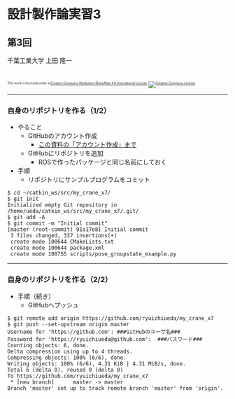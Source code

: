 # 設計製作論実習3

## 第3回

千葉工業大学 上田 隆一

<br />

<p style="font-size:50%">
This work is licensed under a <a rel="license" href="http://creativecommons.org/licenses/by-sa/4.0/">Creative Commons Attribution-ShareAlike 4.0 International License</a>.
<a rel="license" href="http://creativecommons.org/licenses/by-sa/4.0/">
<img alt="Creative Commons License" style="border-width:0" src="https://i.creativecommons.org/l/by-sa/4.0/88x31.png" /></a>
</p>

---

### 自身のリポジトリを作る（1/2）

* やること
    * GitHubのアカウント作成
        * [この資料の「アカウント作成」まで](https://github.com/ryuichiueda/robosys2018/blob/master/10_git.md)
    * GitHubにリポジトリを追加
        * ROSで作ったパッケージと同じ名前にしておく
* 手順
    * リポジトリにサンプルプログラムをコミット

```
$ cd ~/catkin_ws/src/my_crane_x7/
$ git init
Initialized empty Git repository in /home/ueda/catkin_ws/src/my_crane_x7/.git/
$ git add -A 
$ git commit -m "Initial commit"
[master (root-commit) 91a17e8] Initial commit
 3 files changed, 337 insertions(+)
 create mode 100644 CMakeLists.txt
 create mode 100644 package.xml
 create mode 100755 scripts/pose_groupstate_example.py
```

---

### 自身のリポジトリを作る（2/2）

* 手順（続き）
    * GitHubへプッシュ

```
$ git remote add origin https://github.com/ryuichiueda/my_crane_x7
$ git push --set-upstream origin master
Username for 'https://github.com': ###GitHubのユーザ名###
Password for 'https://ryuichiueda@github.com':  ###パスワード###
Counting objects: 6, done.
Delta compression using up to 4 threads.
Compressing objects: 100% (6/6), done.
Writing objects: 100% (6/6), 4.31 KiB | 4.31 MiB/s, done.
Total 6 (delta 0), reused 0 (delta 0)
To https://github.com/ryuichiueda/my_crane_x7
 * [new branch]      master -> master
Branch 'master' set up to track remote branch 'master' from 'origin'.
```
